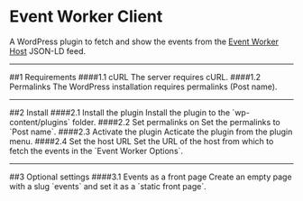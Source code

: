 Event Worker Client
===================

A WordPress plugin to fetch and show the events from the [Event Worker Host](https://github.com/sugardrunk/event-worker-host) JSON-LD feed.

<hr>
##1 Requirements
####1.1 cURL
The server requires cURL.
####1.2 Permalinks
The WordPress installation requires permalinks (Post name).

<hr>
##2 Install
####2.1 Install the plugin
Install the plugin to the `wp-content/plugins` folder.
####2.2 Set permalinks on
Set the permalinks to `Post name`.
####2.3 Activate the plugin
Acticate the plugin from the plugin menu.
####2.4 Set the host URL
Set the URL of the host from which to fetch the events in the `Event Worker Options`.

<hr>
##3 Optional settings
####3.1 Events as a front page
Create an empty page with a slug `events` and set it as a `static front page`.
